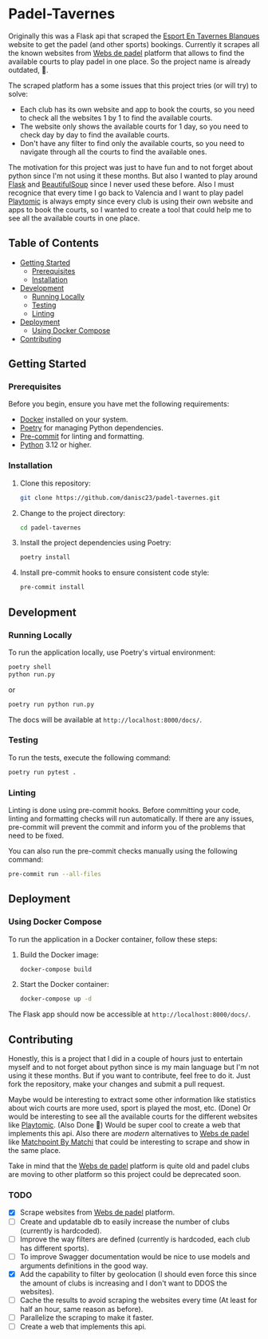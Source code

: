 # Padel-Tavernes

Originally this was a Flask api that scraped the [Esport En Tavernes Blanques](https://www.esportentavernesblanques.es/) website to get the padel (and other sports) bookings.
Currently it scrapes all the known websites from [Webs de padel](https://www.websdepadel.com/) platform that allows to find the available courts to play padel in one place. So the project name is already outdated, 🥳.

The scraped platform has a some issues that this project tries (or will try) to solve:
- Each club has its own website and app to book the courts, so you need to check all the websites 1 by 1 to find the available courts.
- The website only shows the available courts for 1 day, so you need to check day by day to find the available courts.
- Don't have any filter to find only the available courts, so you need to navigate through all the courts to find the available ones.

The motivation for this project was just to have fun and to not forget about python since I'm not using it these months. But also I wanted to play around [Flask](https://flask.palletsprojects.com/en/2.0.x/) and [BeautifulSoup](https://www.crummy.com/software/BeautifulSoup/bs4/doc/) since I never used these before. Also I must recognice that every time I go back to Valencia and I want to play padel [Playtomic](https://www.playtomic.io/) is always empty since every club is using their own website and apps to book the courts, so I wanted to create a tool that could help me to see all the available courts in one place.

## Table of Contents

- [Getting Started](#getting-started)
  - [Prerequisites](#prerequisites)
  - [Installation](#installation)
- [Development](#development)
  - [Running Locally](#running-locally)
  - [Testing](#testing)
  - [Linting](#linting)
- [Deployment](#deployment)
  - [Using Docker Compose](#using-docker-compose)
- [Contributing](#contributing)

## Getting Started

### Prerequisites

Before you begin, ensure you have met the following requirements:

- [Docker](https://www.docker.com/get-started) installed on your system.
- [Poetry](https://python-poetry.org/docs/) for managing Python dependencies.
- [Pre-commit](https://pre-commit.com/) for linting and formatting.
- [Python](https://www.python.org/downloads/) 3.12 or higher.

### Installation

1. Clone this repository:

   ```bash
   git clone https://github.com/danisc23/padel-tavernes.git
   ```

2. Change to the project directory:

   ```bash
   cd padel-tavernes
   ```

3. Install the project dependencies using Poetry:

   ```bash
   poetry install
   ```

4. Install pre-commit hooks to ensure consistent code style:

   ```bash
   pre-commit install
   ```

## Development

### Running Locally

To run the application locally, use Poetry's virtual environment:

```bash
poetry shell
python run.py
```

or

```bash
poetry run python run.py
```

The docs will be available at `http://localhost:8000/docs/`.

### Testing

To run the tests, execute the following command:

```bash
poetry run pytest .
```

### Linting

Linting is done using pre-commit hooks. Before committing your code, linting and formatting checks will run automatically. If there are any issues, pre-commit will prevent the commit and inform you of the problems that need to be fixed.

You can also run the pre-commit checks manually using the following command:

```bash
pre-commit run --all-files
```

## Deployment

### Using Docker Compose

To run the application in a Docker container, follow these steps:

1. Build the Docker image:

   ```bash
   docker-compose build
   ```

2. Start the Docker container:

   ```bash
   docker-compose up -d
   ```

The Flask app should now be accessible at `http://localhost:8000/docs/`.

## Contributing

Honestly, this is a project that I did in a couple of hours just to entertain myself and to not forget about python since is my main language but I'm not using it these months. But if you want to contribute, feel free to do it. Just fork the repository, make your changes and submit a pull request.

Maybe would be interesting to extract some other information like statistics about wich courts are more used, sport is played the most, etc. (Done)
Or would be interesting to see all the available courts for the different websites like [Playtomic](https://www.playtomic.io/). (Also Done 🤭)
Would be super cool to create a web that implements this api.
Also there are *modern* alternatives to [Webs de padel](https://www.websdepadel.com/) like [Matchpoint By Matchi](https://tpcmatchpoint.com/) that could be interesting to scrape and show in the same place.

Take in mind that the [Webs de padel](https://www.websdepadel.com/) platform is quite old and padel clubs are moving to other platform so this project could be deprecated soon.

### TODO
- [x] Scrape websites from [Webs de padel](https://www.websdepadel.com/) platform.
- [ ] Create and updatable db to easily increase the number of clubs (currently is hardcoded).
- [ ] Improve the way filters are defined (currently is hardcoded, each club has different sports).
- [ ] To improve Swagger documentation would be nice to use models and arguments definitions in the good way.
- [x] Add the capability to filter by geolocation (I should even force this since the amount of clubs is increasing and I don't want to DDOS the websites).
- [ ] Cache the results to avoid scraping the websites every time (At least for half an hour, same reason as before).
- [ ] Parallelize the scraping to make it faster.
- [ ] Create a web that implements this api.
